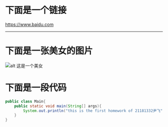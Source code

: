 # 下面是一个链接

<https://www.baidu.com>

***

# 下面是一张美女的图片

![alt 这是一个美女](https://gimg2.baidu.com/image_search/src=http%3A%2F%2Fbbsimg0.dahe.cn%2FMon_1209%2F1038_949100_50f1e463bdf867e.jpg&refer=http%3A%2F%2Fbbsimg0.dahe.cn&app=2002&size=f9999,10000&q=a80&n=0&g=0n&fmt=jpeg?sec=1621339268&t=adeac5d60e31b8331394855a980c7bdd)



# 下面是一段代码  

``` java
public class Main{
    public static void main(String[] args){
        System.out.println("this is the first homework of 21181332尹飞");
    }
}
```




